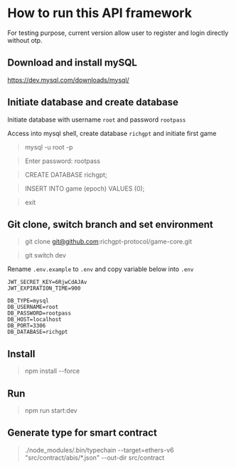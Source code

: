 # How to run this API framework

For testing purpose, current version allow user to register and login directly without otp.

## Download and install mySQL

https://dev.mysql.com/downloads/mysql/

## Initiate database and create database

Initiate database with username `root` and password `rootpass`

Access into mysql shell, create database `richgpt` and initiate first game

> mysql -u root -p

> Enter password: rootpass

> CREATE DATABASE richgpt;

> INSERT INTO game (epoch) VALUES (0);

> exit

## Git clone, switch branch and set environment

> git clone git@github.com:richgpt-protocol/game-core.git

> git switch dev

Rename `.env.example` to `.env` and copy variable below into `.env`

```
JWT_SECRET_KEY=6RjwCdAJAv
JWT_EXPIRATION_TIME=900

DB_TYPE=mysql
DB_USERNAME=root
DB_PASSWORD=rootpass
DB_HOST=localhost
DB_PORT=3306
DB_DATABASE=richgpt
```

## Install

> npm install --force

## Run

> npm run start:dev

## Generate type for smart contract

> ./node_modules/.bin/typechain --target=ethers-v6 "src/contract/abis/*.json" --out-dir src/contract
